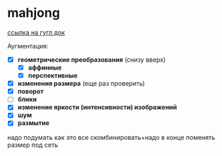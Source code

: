 # mahjong

[ссылка на гугл док](https://docs.google.com/document/d/1V7lkHkfduTb-uHQGFfhgvOpx4yODk5_u5v73A3MzqA4/edit#)

Аугментация:
 - [X] **геометрические преобразования** (снизу вверх)
    - [X] **аффинные**
    - [X] **перспективные**
 - [X] **изменения размера** (еще раз проверить)
 - [X] **поворот**
 - [ ] **блики**
 - [X] **изменение яркости (интенсивности) изображений**
 - [X] **шум**
 - [X] **размытие**

надо подумать как это все скомбинировать+надо в конце поменять размер под сеть


